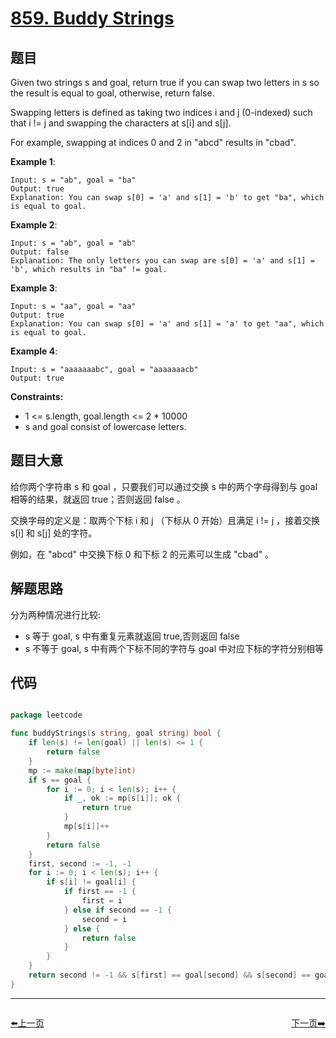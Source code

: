 # [859. Buddy Strings](https://leetcode.com/problems/buddy-strings/)

## 题目

Given two strings s and goal, return true if you can swap two letters in s so the result is equal to goal, otherwise, return false.

Swapping letters is defined as taking two indices i and j (0-indexed) such that i != j and swapping the characters at s[i] and s[j].

For example, swapping at indices 0 and 2 in "abcd" results in "cbad".

**Example 1**:

    Input: s = "ab", goal = "ba"
    Output: true
    Explanation: You can swap s[0] = 'a' and s[1] = 'b' to get "ba", which is equal to goal.

**Example 2**:

    Input: s = "ab", goal = "ab"
    Output: false
    Explanation: The only letters you can swap are s[0] = 'a' and s[1] = 'b', which results in "ba" != goal.

**Example 3**:

    Input: s = "aa", goal = "aa"
    Output: true
    Explanation: You can swap s[0] = 'a' and s[1] = 'a' to get "aa", which is equal to goal.

**Example 4**:

    Input: s = "aaaaaaabc", goal = "aaaaaaacb"
    Output: true

**Constraints:**

- 1 <= s.length, goal.length <= 2 * 10000
- s and goal consist of lowercase letters.

## 题目大意

给你两个字符串 s 和 goal ，只要我们可以通过交换 s 中的两个字母得到与 goal 相等的结果，就返回 true；否则返回 false 。

交换字母的定义是：取两个下标 i 和 j （下标从 0 开始）且满足 i != j ，接着交换 s[i] 和 s[j] 处的字符。

例如，在 "abcd" 中交换下标 0 和下标 2 的元素可以生成 "cbad" 。

## 解题思路

分为两种情况进行比较:
- s 等于 goal, s 中有重复元素就返回 true,否则返回 false
- s 不等于 goal, s 中有两个下标不同的字符与 goal 中对应下标的字符分别相等

## 代码

```go

package leetcode

func buddyStrings(s string, goal string) bool {
	if len(s) != len(goal) || len(s) <= 1 {
		return false
	}
	mp := make(map[byte]int)
	if s == goal {
		for i := 0; i < len(s); i++ {
			if _, ok := mp[s[i]]; ok {
				return true
			}
			mp[s[i]]++
		}
		return false
	}
	first, second := -1, -1
	for i := 0; i < len(s); i++ {
		if s[i] != goal[i] {
			if first == -1 {
				first = i
			} else if second == -1 {
				second = i
			} else {
				return false
			}
		}
	}
	return second != -1 && s[first] == goal[second] && s[second] == goal[first]
}
```


----------------------------------------------
<div style="display: flex;justify-content: space-between;align-items: center;">
<p><a href="https://books.halfrost.com/leetcode/ChapterFour/0800~0899/0856.Score-of-Parentheses/">⬅️上一页</a></p>
<p><a href="https://books.halfrost.com/leetcode/ChapterFour/0800~0899/0862.Shortest-Subarray-with-Sum-at-Least-K/">下一页➡️</a></p>
</div>

